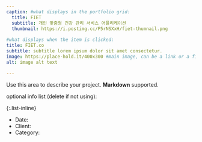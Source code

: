 ```yaml
---
caption: #what displays in the portfolio grid:
  title: FIET
  subtitle: 개인 맞춤형 건강 관리 서비스 어플리케이션
  thumbnail: https://i.postimg.cc/P5rNSXxH/fiet-thumnail.png
  
#what displays when the item is clicked:
title: FIET.co
subtitle: subtitle lorem ipsum dolor sit amet consectetur.
image: https://place-hold.it/400x300 #main image, can be a link or a file in assets/img/portfolio
alt: image alt text

---
```

Use this area to describe your project. **Markdown** supported.

optional info list (delete if not using):

{:.list-inline} 
- Date: 
- Client: 
- Category: 

